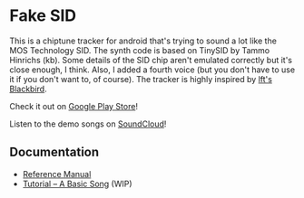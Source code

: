 # Fake SID

This is a chiptune tracker for android that's trying to sound a lot like the MOS Technology SID.
The synth code is based on TinySID by Tammo Hinrichs (kb).
Some details of the SID chip aren't emulated correctly but it's close enough, I think.
Also, I added a fourth voice (but you don't have to use it if you don't want to, of course).
The tracker is highly inspired by [lft's Blackbird](https://csdb.dk/release/?id=161554).

Check it out on [Google Play Store](https://play.google.com/store/apps/details?id=com.twobit.fakesid)!

Listen to the demo songs on [SoundCloud](https://soundcloud.com/dnllngnr/sets/fake-sid-demo-songs)!


## Documentation

+ [Reference Manual](docs/reference.md)
+ [Tutorial – A Basic Song](docs/tut-01/readme.md) (WIP)
